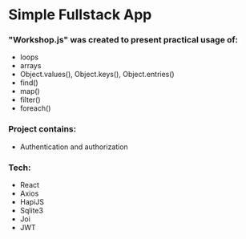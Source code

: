 # Simple Fullstack App

### "Workshop.js" was created to present practical usage of:
* loops
* arrays
* Object.values(), Object.keys(), Object.entries()
* find()
* map()
* filter()
* foreach()

### Project contains:
* Authentication and authorization

### Tech:
* React
* Axios
* HapiJS
* Sqlite3
* Joi
* JWT